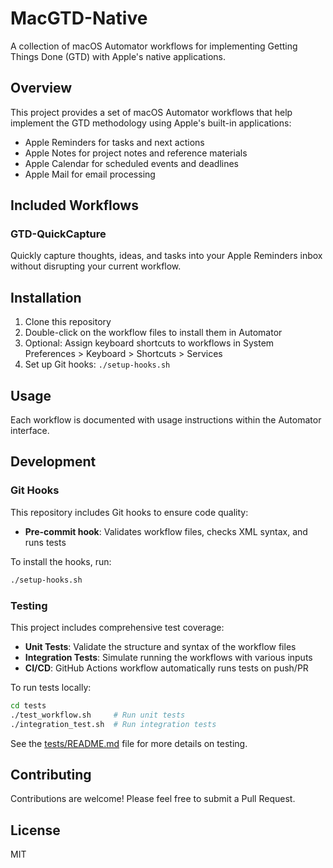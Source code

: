 # MacGTD-Native

A collection of macOS Automator workflows for implementing Getting Things Done (GTD) with Apple's native applications.

## Overview

This project provides a set of macOS Automator workflows that help implement the GTD methodology using Apple's built-in applications:

- Apple Reminders for tasks and next actions
- Apple Notes for project notes and reference materials
- Apple Calendar for scheduled events and deadlines
- Apple Mail for email processing

## Included Workflows

### GTD-QuickCapture

Quickly capture thoughts, ideas, and tasks into your Apple Reminders inbox without disrupting your current workflow.

## Installation

1. Clone this repository
2. Double-click on the workflow files to install them in Automator
3. Optional: Assign keyboard shortcuts to workflows in System Preferences > Keyboard > Shortcuts > Services
4. Set up Git hooks: `./setup-hooks.sh`

## Usage

Each workflow is documented with usage instructions within the Automator interface.

## Development

### Git Hooks

This repository includes Git hooks to ensure code quality:

- **Pre-commit hook**: Validates workflow files, checks XML syntax, and runs tests

To install the hooks, run:

```bash
./setup-hooks.sh
```

### Testing

This project includes comprehensive test coverage:

- **Unit Tests**: Validate the structure and syntax of the workflow files
- **Integration Tests**: Simulate running the workflows with various inputs
- **CI/CD**: GitHub Actions workflow automatically runs tests on push/PR

To run tests locally:

```bash
cd tests
./test_workflow.sh     # Run unit tests
./integration_test.sh  # Run integration tests
```

See the [tests/README.md](tests/README.md) file for more details on testing.

## Contributing

Contributions are welcome! Please feel free to submit a Pull Request.

## License

MIT